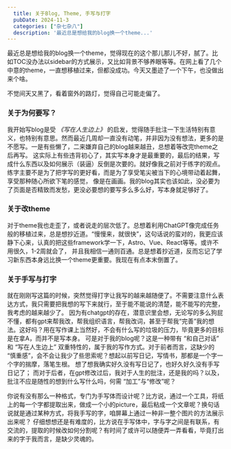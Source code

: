 ```yaml
---
  title: 关于Blog, Theme, 手写与打字
  pubDate: 2024-11-3
  categories: ["杂七杂八"]
  description: '最近总是想给我的blog换一个theme...'
---
```


最近总是想给我的blog换一个theme，觉得现在的这个那儿那儿不好，腻了。比如TOC没办法以sidebar的方式展示，又比如背景不够养眼等等。在网上看了几个中意的theme，一直想移植过来，但都没成功。今天又墨迹了一个下午，也没做出来个啥。

不觉间天又黑了，看着窗外的路灯，觉得自己可能走偏了。

### 关于为何要写？

我开始写blog是受 <i>《写在人生边上》</i> 的启发，觉得随手批注一下生活特别有意义，也特别有意思。然而最近几周却一直没有动笔，并非因为没有想法，更多的是不愿写。一是有些懒了，二来嫌弃自己的blog越来越丑，总想着等改完theme之后再写。
这实际上有些违背初心了，其实写本身才是最重要的，最后的结果，写成什么东西以及如何展示（装逼）反倒是次要的。就好像我之前对于练字的观点。练字主要不是为了把字写的更好看，而是为了享受笔尖被当下的心境带动着起舞，享受那种随心所欲下笔的感觉，
像是在画画。我的blog其实也该如此，没必要为了页面是否精致而发愁，更没必要想的要写多么多么好，写本身就足够好了。

### 关于改theme
对于theme我也走歪了，或者说走的层次低了。总想着利用ChatGPT像完成任务般的移植过来，总是想抄近道。“慢慢来，就很快”，这句话说的蛮对的，我更应该静下心来，认真的把这些framework学一下，Astro、Vue、React等等。或许不用很久，1-2周就会了，
并且我相信一通则百通。总是想着抄近道，反而忘记了学习新东西本身远比换一个theme更重要。我现在有点本末倒置了。

### 关于手写与打字
就在刚刚写这篇的时候，突然觉得打字让我写的越来越随便了。不需要注意什么表达方式，我只需要把我想的写下来就行，至于能不能说的清楚，能不能写的完整，我考虑的越来越少了。
因为有chatgpt的存在，潜意识里会想，无论写的多么狗屁不懂，都有gpt来帮我改，帮我组织语言，帮我改词，甚至于帮我“完善”我的想法。这好吗？用在写作课上当然好，不会有什么写的垃圾的压力，毕竟更多的目标是在拿A，而并不是写本身。
可是对于我的blog呢？这是一种带有 “和自己对话” 和 “写在人生边上” 双重特性的，属于我的写作方式。对于前者而言，这缺少的 “慎重感”，会不会让我少了些思索呢？想起以前写日记，写情书，那都是一个字一个字的揣摩，落笔生根。
想了想我确实好久没有写日记了，也好久好久没有手写日记了； 而对于后者，在gpt修改过后，我对于人生的批注，还是我的吗？以及，批注不应是随性的想到什么写什么吗，何需 “加工”与“修改”呢？

你说有没有那么一种格式，专门为手写体而设计呢？比方说，通过一个工具，将纸上的每一个字都提取出来，做成一个小的picture，最后粘成一个文章呢？换句话说就是通过某种方式，将我手写的字，咱屏幕上通过一种非一整个图片的方法展示出来呢？
仔细想想还是有难度的，比方说在手写体中，字与字之间是有联系，有交流的，提取的时候改如何分割呢？有时间了或许可以随便弄一弄看看，毕竟打出来的字于我而言，是缺少灵魂的。
